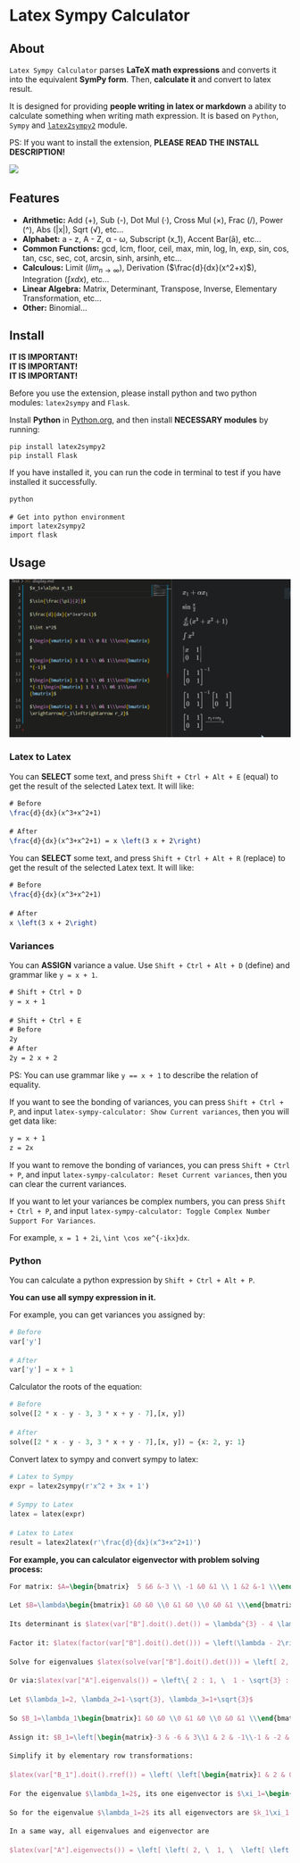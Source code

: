 # Latex Sympy Calculator

## About

`Latex Sympy Calculator` parses **LaTeX math expressions** and converts it into the equivalent **SymPy form**. Then, **calculate it** and convert to latex result. 

It is designed for providing **people writing in latex or markdown** a ability to calculate something when writing math expression. It is based on `Python`, `Sympy` and [`latex2sympy2`](https://github.com/OrangeX4/latex2sympy) module.

PS: If you want to install the extension, **PLEASE READ THE INSTALL DESCRIPTION!**

![](https://ae01.alicdn.com/kf/Ud246889e25e84421a60a86435e693bfaJ.jpg)

## Features

* **Arithmetic:** Add (+), Sub (-), Dot Mul (·), Cross Mul (×), Frac (/), Power (^), Abs (|x|), Sqrt (√), etc...
* **Alphabet:** a - z, A - Z, α - ω, Subscript (x_1), Accent Bar(ā), etc...
* **Common Functions:** gcd, lcm, floor, ceil, max, min, log, ln, exp, sin, cos, tan, csc, sec, cot, arcsin, sinh, arsinh, etc...
* **Calculous:** Limit ($lim_{n\to\infty}$), Derivation ($\frac{d}{dx}(x^2+x)$), Integration ($\int xdx$), etc...
* **Linear Algebra:** Matrix, Determinant, Transpose, Inverse, Elementary Transformation, etc...
* **Other:** Binomial...

## Install

**IT IS IMPORTANT!**  
**IT IS IMPORTANT!**  
**IT IS IMPORTANT!**  

Before you use the extension, please install python and two python modules: `latex2sympy` and `Flask`.

Install **Python** in [Python.org](https://www.python.org/), and then install **NECESSARY modules** by running:

```
pip install latex2sympy2
pip install Flask
```

If you have installed it, you can run the code in terminal to test if you have installed it successfully.

```
python

# Get into python environment
import latex2sympy2
import flask
```

## Usage

![](./latex2sympy.gif)

### Latex to Latex

You can **SELECT** some text, and press `Shift + Ctrl + Alt + E` (equal) to get the result of the selected Latex text. It will like:

``` latex
# Before
\frac{d}{dx}(x^3+x^2+1)

# After
\frac{d}{dx}(x^3+x^2+1) = x \left(3 x + 2\right) 
```

You can **SELECT** some text, and press `Shift + Ctrl + Alt + R` (replace) to get the result of the selected Latex text. It will like:

``` latex
# Before
\frac{d}{dx}(x^3+x^2+1)

# After
x \left(3 x + 2\right) 
```

### Variances

You can **ASSIGN** variance a value. Use `Shift + Ctrl + Alt + D` (define) and grammar like `y = x + 1`.

``` latex
# Shift + Ctrl + D
y = x + 1

# Shift + Ctrl + E
# Before
2y
# After
2y = 2 x + 2
```

PS: You can use grammar like `y == x + 1` to describe the relation of equality.

If you want to see the bonding of variances, you can press `Shift + Ctrl + P`, and input `latex-sympy-calculator: Show Current variances`, then you will get data like:

``` latex
y = x + 1
z = 2x
```

If you want to remove the bonding of variances, you can press `Shift + Ctrl + P`, and input `latex-sympy-calculator: Reset Current variances`, then you can clear the current variances.

If you want to let your variances be complex numbers, you can press `Shift + Ctrl + P`, and input `latex-sympy-calculator: Toggle Complex Number Support For Variances`.

For example, `x = 1 + 2i`, `\int \cos xe^{-ikx}dx`.

### Python

You can calculate a python expression by `Shift + Ctrl + Alt + P`.

**You can use all sympy expression in it.**

For example, you can get variances you assigned by:

``` python
# Before
var['y']

# After
var['y'] = x + 1
```

Calculator the roots of the equation:

``` python
# Before
solve([2 * x - y - 3, 3 * x + y - 7],[x, y])

# After
solve([2 * x - y - 3, 3 * x + y - 7],[x, y]) = {x: 2, y: 1}
```

Convert latex to sympy and convert sympy to latex:

``` python
# Latex to Sympy
expr = latex2sympy(r'x^2 + 3x + 1')

# Sympy to Latex
latex = latex(expr)

# Latex to Latex
result = latex2latex(r'\frac{d}{dx}(x^3+x^2+1)')
```

**For example, you can calculator eigenvector with problem solving process:**

``` latex
For matrix: $A=\begin{bmatrix}	5 &6 &-3 \\	-1 &0 &1 \\	1 &2 &-1 \\\end{bmatrix}$

Let $B=\lambda\begin{bmatrix}1 &0 &0 \\0 &1 &0 \\0 &0 &1 \\\end{bmatrix}-\begin{bmatrix}	5 &6 &-3 \\	-1 &0 &1 \\	1 &2 &-1 \\\end{bmatrix}=\left[\begin{matrix}\lambda - 5 & -6 & 3\\1 & \lambda & -1\\-1 & -2 & \lambda + 1\end{matrix}\right]$

Its determinant is $latex(var["B"].doit().det()) = \lambda^{3} - 4 \lambda^{2} + 2 \lambda + 4$

Factor it: $latex(factor(var["B"].doit().det())) = \left(\lambda - 2\right) \left(\lambda^{2} - 2 \lambda - 2\right)$

Solve for eigenvalues $latex(solve(var["B"].doit().det())) = \left[ 2, \  1 - \sqrt{3}, \  1 + \sqrt{3}\right]$

Or via:$latex(var["A"].eigenvals()) = \left\{ 2 : 1, \  1 - \sqrt{3} : 1, \  1 + \sqrt{3} : 1\right\}$

Let $\lambda_1=2, \lambda_2=1-\sqrt{3}, \lambda_3=1+\sqrt{3}$

So $B_1=\lambda_1\begin{bmatrix}1 &0 &0 \\0 &1 &0 \\0 &0 &1 \\\end{bmatrix}-\begin{bmatrix}	5 &6 &-3 \\	-1 &0 &1 \\	1 &2 &-1 \\\end{bmatrix}=\left[\begin{matrix}-3 & -6 & 3\\1 & 2 & -1\\-1 & -2 & 3\end{matrix}\right]$

Assign it: $B_1=\left[\begin{matrix}-3 & -6 & 3\\1 & 2 & -1\\-1 & -2 & 3\end{matrix}\right]$

Simplify it by elementary row transformations:

$latex(var["B_1"].doit().rref()) = \left( \left[\begin{matrix}1 & 2 & 0\\0 & 0 & 1\\0 & 0 & 0\end{matrix}\right], \  \left( 0, \  2\right)\right)$

For the eigenvalue $\lambda_1=2$, its one eigenvector is $\xi_1=\begin{pmatrix}-2\\1\\0\end{pmatrix}$

So for the eigenvalue $\lambda_1=2$ its all eigenvectors are $k_1\xi_1 \ (k_1\neq 0, k_1\in P)$

In a same way, all eigenvalues and eigenvector are

$latex(var["A"].eigenvects()) = \left[ \left( 2, \  1, \  \left[ \left[\begin{matrix}-2\\1\\0\end{matrix}\right]\right]\right), \  \left( 1 - \sqrt{3}, \  1, \  \left[ \left[\begin{matrix}6 - 3 \sqrt{3}\\-2 + \sqrt{3}\\1\end{matrix}\right]\right]\right), \  \left( 1 + \sqrt{3}, \  1, \  \left[ \left[\begin{matrix}3 \sqrt{3} + 6\\-2 - \sqrt{3}\\1\end{matrix}\right]\right]\right)\right]$
```
